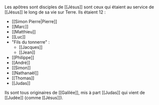 Les apôtres sont disciples de [[Jésus]] sont ceux qui étaient au service de [[Jésus]] le long de sa vie sur Terre. Ils étaient 12 :
- [[Simon Pierre|Pierre]]
- [[Marc]]
- [[Matthieu]]
- [[Luc]]
- "Fils du tonnerre" :
	- [[Jacques]]
	- [[Jean]]
- [[Philippe]]
- [[André]]
- [[Simon]]
- [[Nathanaël]]
- [[Thomas]]
- [[Judas]]

Ils sont tous originaires de [[Galilée]], mis à part [[Judas]] qui vient de [[Judée]] (comme [[Jésus]]).